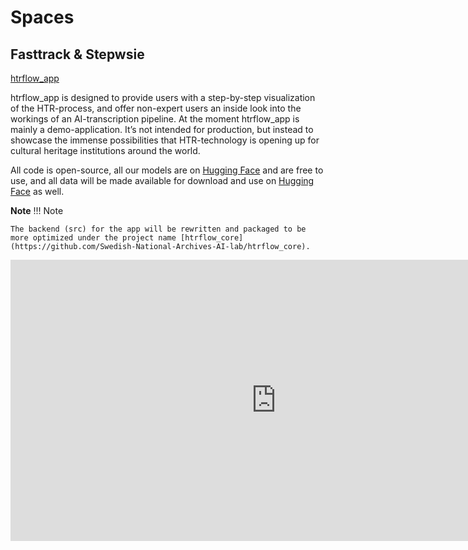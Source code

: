 # Spaces

## Fasttrack & Stepwsie

[htrflow_app](https://github.com/Swedish-National-Archives-AI-lab/htrflow_app)

htrflow_app is designed to provide users with a step-by-step visualization of the HTR-process, and offer non-expert users an inside look into the workings of an AI-transcription pipeline.
At the moment htrflow_app is mainly a demo-application. It’s not intended for production, but instead to showcase the immense possibilities that HTR-technology is opening up for cultural heritage institutions around the world.

All code is open-source, all our models are on [Hugging Face](https://huggingface.co/collections/Riksarkivet/models-for-handwritten-text-recognition-652692c6871f915e766de688) and are free to use, and all data will be made available for download and use on [Hugging Face](https://huggingface.co/datasets/Riksarkivet/placeholder_htr) as well.

**Note**
!!! Note

    The backend (src) for the app will be rewritten and packaged to be more optimized under the project name [htrflow_core](https://github.com/Swedish-National-Archives-AI-lab/htrflow_core).

<iframe
	src="https://riksarkivet-htr-demo.hf.space"
	frameborder="0"
	width="850"
	height="450"
></iframe>
